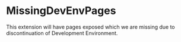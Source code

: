 # MissingDevEnvPages
This extension will have pages exposed which we are missing due to discontinuation of Development Environment.
